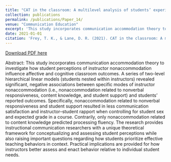 ```yaml
---
title: "CAT in the classroom: A multilevel analysis of students’ experiences with instructor nonaccommodation"
collection: publications
permalink: /publications/Paper_14/
venue: "Communication Education"
excerpt: 'This study incorporates communication accommodation theory to investigate how student perceptions of instructor nonaccommodation influence affective and cognitive classroom outcomes.'
date: 2021-01-01
citation: 'Frey, T. K., & Lane, D. R. (2021). CAT in the classroom: A multilevel analysis of students’ experiences with instructor nonaccommodation. <i>Communication Education, 70</i>(3), 223-246. https://doi.org/10.1080/03634523.2021.1903521'
---
```


[Download PDF here](http://tkodyfrey.github.io/files/CAT.pdf)

Abstract: This study incorporates communication accommodation theory to investigate how student perceptions of instructor nonaccommodation influence affective and cognitive classroom outcomes. A series of two-level hierarchical linear models (students nested within instructors) revealed significant, negative associations between specific modes of instructor nonaccommodation (i.e., nonaccommodation related to nonverbal responsiveness, content knowledge, and student support) and students’ reported outcomes. Specifically, nonaccommodation related to nonverbal responsiveness and student support resulted in less communication satisfaction and instructor–student rapport when controlling for student sex and expected grade in a course. Contrarily, only nonaccommodation related to content knowledge predicted processing fluency. The research provides instructional communication researchers with a unique theoretical framework for conceptualizing and assessing student perceptions while also raising important questions regarding how students prioritize effective teaching behaviors in context. Practical implications are provided for how instructors better assess and enact behavior relative to individual student needs.